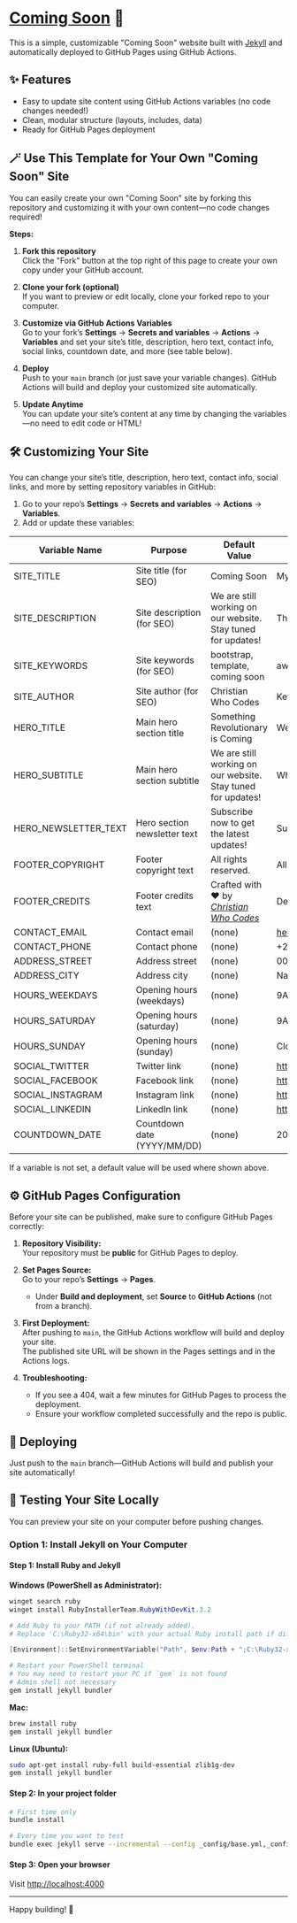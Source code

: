 # [Coming Soon](https://github.com/christianwhocodes/ComingSoon) 🚀

This is a simple, customizable "Coming Soon" website built with [Jekyll](https://jekyllrb.com/) and automatically deployed to GitHub Pages using GitHub Actions.

## ✨ Features

- Easy to update site content using GitHub Actions variables (no code changes needed!)
- Clean, modular structure (layouts, includes, data)
- Ready for GitHub Pages deployment

## 🪄 Use This Template for Your Own "Coming Soon" Site

You can easily create your own "Coming Soon" site by forking this repository and customizing it with your own content—no code changes required!

**Steps:**
1. **Fork this repository**  
   Click the "Fork" button at the top right of this page to create your own copy under your GitHub account.

2. **Clone your fork (optional)**  
   If you want to preview or edit locally, clone your forked repo to your computer.

3. **Customize via GitHub Actions Variables**  
   Go to your fork’s **Settings** → **Secrets and variables** → **Actions** → **Variables** and set your site’s title, description, hero text, contact info, social links, countdown date, and more (see table below).

4. **Deploy**  
   Push to your `main` branch (or just save your variable changes). GitHub Actions will build and deploy your customized site automatically.

5. **Update Anytime**  
   You can update your site’s content at any time by changing the variables—no need to edit code or HTML!

## 🛠️ Customizing Your Site

You can change your site’s title, description, hero text, contact info, social links, and more by setting repository variables in GitHub:

1. Go to your repo’s **Settings** → **Secrets and variables** → **Actions** → **Variables**.
2. Add or update these variables:

| Variable Name        | Purpose                              | Default Value                                                                 | Example Value                        |
|----------------------|--------------------------------------|-------------------------------------------------------------------------------|--------------------------------------|
| SITE_TITLE           | Site title (for SEO)                 | Coming Soon                                                                  | My Awesome Website                   |
| SITE_DESCRIPTION     | Site description (for SEO)           | We are still working on our website. Stay tuned for updates!                 | The coolest website ever made!       |
| SITE_KEYWORDS        | Site keywords (for SEO)              | bootstrap, template, coming soon                                             | awesome, website, coming soon        |
| SITE_AUTHOR          | Site author (for SEO)                | Christian Who Codes                                                          | Kevin Wakhisi                             |
| HERO_TITLE           | Main hero section title              | Something Revolutionary is Coming                                            | Welcome to Awesomeness!              |
| HERO_SUBTITLE        | Main hero section subtitle           | We are still working on our website. Stay tuned for updates!                 | Where dreams come true!              |
| HERO_NEWSLETTER_TEXT | Hero section newsletter text         | Subscribe now to get the latest updates!                                     | Subscribe for updates!               |
| FOOTER_COPYRIGHT     | Footer copyright text                | All rights reserved.                                                         | All Rights Reserved                  |
| FOOTER_CREDITS       | Footer credits text                  | Crafted with ❤️ by <a href="https://github.com/christianwhocodes" target="_blank" rel="noopener"><em>Christian Who Codes</em></a> | Designed by Jane Doe                 |
| CONTACT_EMAIL        | Contact email                        | (none)                                                                       | hello@myawesome.com                  |
| CONTACT_PHONE        | Contact phone                        | (none)                                                                       | +254 777 AWESOME                       |
| ADDRESS_STREET       | Address street                       | (none)                                                                       | 00600 Ngara Rd                          |
| ADDRESS_CITY         | Address city                         | (none)                                                                       | Nairobi, Kenya                     |
| HOURS_WEEKDAYS       | Opening hours (weekdays)             | (none)                                                                       | 9AM - 5PM                            |
| HOURS_SATURDAY       | Opening hours (saturday)             | (none)                                                                       | 9AM - 5PM                            |
| HOURS_SUNDAY         | Opening hours (sunday)               | (none)                                                                       | Closed                               |
| SOCIAL_TWITTER       | Twitter link                         | (none)                                                                       | https://twitter.com/myawesome        |
| SOCIAL_FACEBOOK      | Facebook link                        | (none)                                                                       | https://facebook.com/myawesome       |
| SOCIAL_INSTAGRAM     | Instagram link                       | (none)                                                                       | https://instagram.com/myawesome      |
| SOCIAL_LINKEDIN      | LinkedIn link                        | (none)                                                                       | https://linkedin.com/in/myawesome    |
| COUNTDOWN_DATE       | Countdown date (YYYY/MM/DD)          | (none)                                                                       | 2025/12/3                            |

If a variable is not set, a default value will be used where shown above.

## ⚙️ GitHub Pages Configuration

Before your site can be published, make sure to configure GitHub Pages correctly:

1. **Repository Visibility:**  
   Your repository must be **public** for GitHub Pages to deploy.

2. **Set Pages Source:**  
   Go to your repo’s **Settings** → **Pages**.  
   - Under **Build and deployment**, set **Source** to **GitHub Actions** (not from a branch).

3. **First Deployment:**  
   After pushing to `main`, the GitHub Actions workflow will build and deploy your site.  
   The published site URL will be shown in the Pages settings and in the Actions logs.

4. **Troubleshooting:**  
   - If you see a 404, wait a few minutes for GitHub Pages to process the deployment.
   - Ensure your workflow completed successfully and the repo is public.

## 🚀 Deploying

Just push to the `main` branch—GitHub Actions will build and publish your site automatically!

## 🧪 Testing Your Site Locally

You can preview your site on your computer before pushing changes.

### Option 1: Install Jekyll on Your Computer

#### Step 1: Install Ruby and Jekyll

**Windows (PowerShell as Administrator):**
```powershell
winget search ruby
winget install RubyInstallerTeam.RubyWithDevKit.3.2

# Add Ruby to your PATH (if not already added).
# Replace 'C:\Ruby32-x64\bin' with your actual Ruby install path if different

[Environment]::SetEnvironmentVariable("Path", $env:Path + ";C:\Ruby32-x64\bin", [System.EnvironmentVariableTarget]::Machine)

# Restart your PowerShell terminal
# You may need to restart your PC if `gem` is not found
# Admin shell not necessary
gem install jekyll bundler
```

**Mac:**
```sh
brew install ruby
gem install jekyll bundler
```

**Linux (Ubuntu):**
```sh
sudo apt-get install ruby-full build-essential zlib1g-dev
gem install jekyll bundler
```

#### Step 2: In your project folder

```sh
# First time only
bundle install

# Every time you want to test
bundle exec jekyll serve --incremental --config _config/base.yml,_config/dev.yml
```

#### Step 3: Open your browser

Visit [http://localhost:4000](http://localhost:4000)

---

Happy building! 🌟